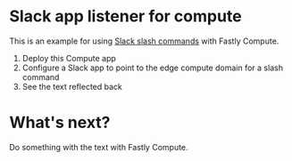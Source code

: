 # Slack app listener for compute

This is an example for using [Slack slash commands](https://api.slack.com/interactivity/slash-commands)  with Fastly Compute.


1. Deploy this Compute app
2. Configure a Slack app to point to the edge compute domain for a slash command
3. See the text reflected back


# What's next?

Do something with the text with Fastly Compute.
